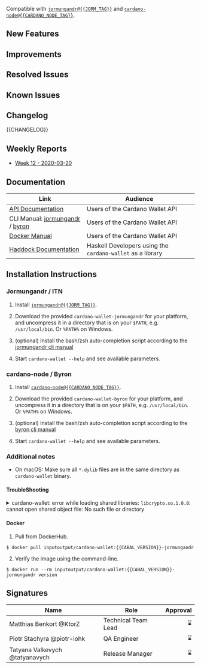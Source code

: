 <!-- Short optional summary -->

Compatible with [`jormungandr@{{JORM_TAG}}`](https://github.com/input-output-hk/jormungandr/releases/tag/{{JORM_TAG}}) and [`cardano-node@{{CARDANO_NODE_TAG}}`](https://github.com/input-output-hk/cardano-node/releases/tag/{{CARDANO_NODE_TAG}}).


## New Features

## Improvements

## Resolved Issues

<!-- Fixes included in this release that were present in the previous release -->

## Known Issues

<!-- Bugs known at the moment of the release, or discovered after and not fixed -->

## Changelog


<!-- A CHANGELOG, organized in milestones. Ideally, we put it within
some <details></details> elements to avoid cluttering the release notes -->

{{CHANGELOG}}


## Weekly Reports

- [Week 12 - 2020-03-20](https://github.com/input-output-hk/cardano-wallet/tree/weekly-reports/2020-03-20)

## Documentation

<!-- A snapshot of the documentation at the time of releasing. -->

| Link                                                                                                                                        | Audience                                                   |
| ---                                                                                                                                         | ---                                                        |
| [API Documentation](https://input-output-hk.github.io/cardano-wallet/api/{{GIT_TAG}})                                                       | Users of the Cardano Wallet API                            |
| CLI Manual: [jormungandr](https://github.com/input-output-hk/cardano-wallet/wiki/Wallet-Command-Line-Interface/{{JORM_CLI_WIKI_COMMIT}}) / [byron](https://github.com/input-output-hk/cardano-wallet/wiki/Wallet-Command-Line-Interface-(cardano-wallet-byron)/{{BYRON_CLI_WIKI_COMMIT}}) | Users of the Cardano Wallet API                            |
| [Docker Manual](https://github.com/input-output-hk/cardano-wallet/wiki/Docker/{{DOCKER_WIKI_COMMIT}})                     | Users of the Cardano Wallet API                            |
| [Haddock Documentation](https://input-output-hk.github.io/cardano-wallet/haddock/{{GIT_TAG}})                                               | Haskell Developers using the `cardano-wallet` as a library |

## Installation Instructions 

<!-- Specific installation steps for this particular release. This should
basically captures whatever is currently available on the repository at
the moment of releasing. -->

### Jormungandr / ITN

1. Install [`jormungandr@{{JORM_TAG}}`](https://github.com/input-output-hk/jormungandr/releases/tag/{{JORM_TAG}}).

2. Download the provided `cardano-wallet-jormungandr` for your platform, and uncompress it in a directory that is on your `$PATH`, e.g. `/usr/local/bin`. Or `%PATH%` on Windows.

3. (optional) Install the bash/zsh auto-completion script according to the [jormungandr cli manual](https://github.com/input-output-hk/cardano-wallet/wiki/Wallet-Command-Line-Interface/{{JORM_CLI_WIKI_COMMIT}})

4. Start `cardano-wallet --help` and see available parameters.

### cardano-node / Byron 

1. Install [`cardano-node@{{CARDANO_NODE_TAG}}`](https://github.com/input-output-hk/cardano-node/releases/tag/{{CARDANO_NODE_TAG}}).

2. Download the provided `cardano-wallet-byron` for your platform, and uncompress it in a directory that is on your `$PATH`, e.g. `/usr/local/bin`. Or `%PATH%` on Windows.

3. (optional) Install the bash/zsh auto-completion script according to the [byron cli manual](https://github.com/input-output-hk/cardano-wallet/wiki/Wallet-Command-Line-Interface-(cardano-wallet-byron)/{{BYRON_CLI_WIKI_COMMIT}})

4. Start `cardano-wallet --help` and see available parameters.

### Additional notes

- On macOS: Make sure all `*.dylib` files are in the same directory as `cardano-wallet` binary.


#### TroubleShooting

<details>
<summary>cardano-wallet: error while loading shared libraries: <code>libcrypto.so.1.0.0</code>: cannot open shared object file: No such file or directory</summary>

`libcrypto 1.0.0` is no longer shipped with RHEL for a while (since ver. 6) and
SuSE. On these distributions, it is impossible to install it using native
package manager (e.g. `yum`).

One possible work-around is to create an artificial symbolic link from a newer version of `libcrypto`:

```bash
sudo ln -s /usr/lib64/libcrypto.so.1.1.1 /usr/lib64/libcrypto.so.1.0.0
```

Alternatively, one may also try using the docker image instead.

</details>

#### Docker

1. Pull from DockerHub.

```
$ docker pull inputoutput/cardano-wallet:{{CABAL_VERSION}}-jormungandr
```

2. Verify the image using the command-line.

```
$ docker run --rm inputoutput/cardano-wallet:{{CABAL_VERSION}}-jormungandr version
```

## Signatures

<!-- Signatures of people responsible for the release -->

Name                           | Role                | Approval
---                            | ---                 | ---:
Matthias Benkort @KtorZ        | Technical Team Lead | :hourglass: 
Piotr Stachyra @piotr-iohk     | QA Engineer         | :hourglass: 
Tatyana Valkevych @tatyanavych | Release Manager     | :hourglass: 

